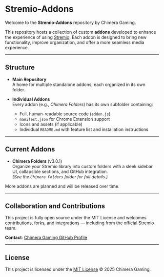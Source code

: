 # Stremio-Addons

Welcome to the **Stremio-Addons** repository by Chimera Gaming.

This repository hosts a collection of custom **addons** developed to enhance the experience of using [Stremio](https://www.stremio.com/). Each addon is designed to bring new functionality, improve organization, and offer a more seamless media experience.

---

## Structure

- **Main Repository**  
  A home for multiple standalone addons, each organized in its own folder.

- **Individual Addons**  
  Every addon (e.g., *Chimera Folders*) has its own subfolder containing:
  - Full, human-readable source code (`addon.js`)
  - `manifest.json` for Chrome Extension support
  - Icons and assets (if applicable)
  - Individual `README.md` with feature list and installation instructions

---

## Current Addons

- **Chimera Folders** (v3.0.1)  
  Organize your Stremio library into custom folders with a sleek sidebar UI, collapsible sections, and GitHub integration.  
  *(See the `Chimera Folders` folder for full details.)*

More addons are planned and will be released over time.

---

## Collaboration and Contributions

This project is fully open source under the MIT License and welcomes contributions, forks, and integrations — including from the official Stremio team.

**Contact**: [Chimera Gaming GitHub Profile](https://github.com/ChimeraGaming)

---

## License

This project is licensed under the [MIT License](LICENSE) © 2025 Chimera Gaming.
